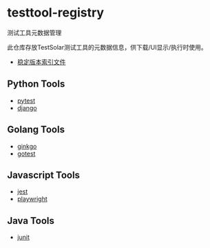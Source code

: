 # testtool-registry

测试工具元数据管理

此仓库存放TestSolar测试工具的元数据信息，供下载/UI显示/执行时使用。

- [稳定版本索引文件](testtools/stable.index.json)

## Python Tools

- [pytest](testtools/python/pytest/metadata.json)
- [django](testtools/python/django/metadata.json)

## Golang Tools

- [ginkgo](testtools/golang/ginkgo/metadata.json)
- [gotest](testtools/golang/gotest/metadata.json)

## Javascript Tools

- [jest](testtools/javascript/jest/metadata.json)
- [playwright](testtools/javascript/playwright/metadata.json)

## Java Tools

- [junit](testtools/java/junit/metadata.json)